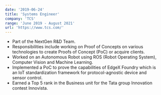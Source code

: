 ```yaml
---
date: '2019-06-24'
title: 'Systems Engineer'
company: 'TCS'
range: 'June 2019 - August 2021'
url: 'https://www.tcs.com/'
---
```


- Part of the NextGen R&D Team.
- Responsibilities include working on Proof of Concepts on various technologies to create Proofs of Concept (PoC) or acquire clients.
- Worked on an Autonomous Robot using ROS (Robot Operating System), Computer Vision and Machine Learning.
- Implemented a PoC to prove the capabilities of EdgeX Foundry which is an IoT standardization framework for protocol-agnostic device and sensor control.
- Earned a Top 5 rank in the Business unit for the Tata group Innovation contest Innovista.
